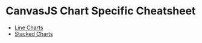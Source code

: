 # CanvasJS Chart Specific Cheatsheet

- [Line Charts](/chart-specific/line-charts.md)
- [Stacked Charts](/chart-specific/stacked-charts.md)

